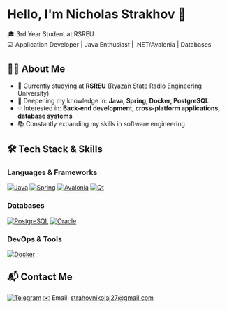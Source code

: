 # Hello, I'm Nicholas Strakhov 👋

🎓 3rd Year Student at RSREU  
💻 Application Developer | Java Enthusiast | .NET/Avalonia | Databases  

## 🧑‍💻 About Me

- 🔭 Currently studying at **RSREU** (Ryazan State Radio Engineering University)
- 🌱 Deepening my knowledge in: **Java, Spring, Docker, PostgreSQL**
- 💡 Interested in: **Back-end development, cross-platform applications, database systems**
- 📚 Constantly expanding my skills in software engineering

## 🛠️ Tech Stack & Skills

### Languages & Frameworks
[![Java](https://img.shields.io/badge/Java-ED8B00?style=for-the-badge&logo=openjdk&logoColor=white)](https://java.com)
[![Spring](https://img.shields.io/badge/Spring-6DB33F?style=for-the-badge&logo=spring&logoColor=white)](https://spring.io)
[![Avalonia](https://img.shields.io/badge/Avalonia-FF3D00?style=for-the-badge&logo=avalonia&logoColor=white)](https://avaloniaui.net)
[![Qt](https://img.shields.io/badge/Qt-41CD52?style=for-the-badge&logo=qt&logoColor=white)](https://www.qt.io)

### Databases
[![PostgreSQL](https://img.shields.io/badge/PostgreSQL-316192?style=for-the-badge&logo=postgresql&logoColor=white)](https://www.postgresql.org)
[![Oracle](https://img.shields.io/badge/Oracle-F80000?style=for-the-badge&logo=oracle&logoColor=white)](https://www.oracle.com)

### DevOps & Tools
[![Docker](https://img.shields.io/badge/Docker-2496ED?style=for-the-badge&logo=docker&logoColor=white)](https://www.docker.com)

## 📬 Contact Me

[![Telegram](https://img.shields.io/badge/Telegram-26A5E4?style=for-the-badge&logo=telegram&logoColor=white)](https://t.me/yourNicoNico)
✉️ Email: strahovnikolaj27@gmail.com

